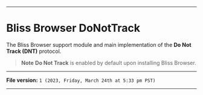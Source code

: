 
***

# Bliss Browser DoNotTrack

The Bliss Browser support module and main implementation of the **Do Not Track (DNT)** protocol.

> **Note** **Do Not Track** is enabled by default upon installing Bliss Browser.

***

**File version:** `1 (2023, Friday, March 24th at 5:33 pm PST)`

***
